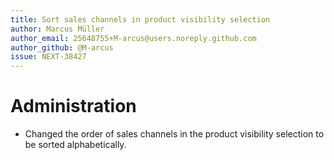 ```yaml
---
title: Sort sales channels in product visibility selection
author: Marcus Müller
author_email: 25648755+M-arcus@users.noreply.github.com
author_github: @M-arcus
issue: NEXT-38427
---
```


# Administration
* Changed the order of sales channels in the product visibility selection to be sorted alphabetically.
